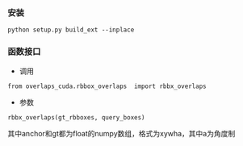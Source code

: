 ### 安装

```
python setup.py build_ext --inplace
```

### 函数接口

* 调用

```
from overlaps_cuda.rbbox_overlaps  import rbbx_overlaps
```

* 参数

```
rbbx_overlaps(gt_rbboxes, query_boxes)
```

其中anchor和gt都为float的numpy数组，格式为xywha，其中a为角度制